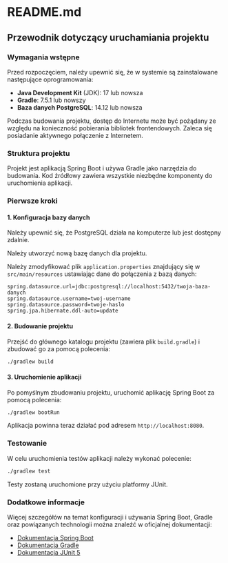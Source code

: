 # README.md

## Przewodnik dotyczący uruchamiania projektu

### Wymagania wstępne

Przed rozpoczęciem, należy upewnić się, że w systemie są zainstalowane następujące oprogramowania:

- **Java Development Kit** (JDK): 17 lub nowsza
- **Gradle**: 7.5.1 lub nowszy
- **Baza danych PostgreSQL**: 14.12 lub nowsza

Podczas budowania projektu, dostęp do Internetu może być pożądany ze względu na konieczność pobierania bibliotek frontendowych. Zaleca się posiadanie aktywnego połączenie z Internetem.

### Struktura projektu

Projekt jest aplikacją Spring Boot i używa Gradle jako narzędzia do budowania. Kod źródłowy zawiera wszystkie niezbędne komponenty do uruchomienia aplikacji.

### Pierwsze kroki

#### 1. Konfiguracja bazy danych

Należy upewnić się, że PostgreSQL działa na komputerze lub jest dostępny zdalnie.

Należy utworzyć nową bazę danych dla projektu.

Należy zmodyfikować plik `application.properties` znajdujący się w `src/main/resources` ustawiając dane do połączenia z bazą danych:

```properties
spring.datasource.url=jdbc:postgresql://localhost:5432/twoja-baza-danych
spring.datasource.username=twoj-username
spring.datasource.password=twoje-haslo
spring.jpa.hibernate.ddl-auto=update
```

#### 2. Budowanie projektu

Przejść do głównego katalogu projektu (zawiera plik `build.gradle`) i zbudować go za pomocą polecenia:

```sh
./gradlew build
```

#### 3. Uruchomienie aplikacji

Po pomyślnym zbudowaniu projektu, uruchomić aplikację Spring Boot za pomocą polecenia:

```sh
./gradlew bootRun
```

Aplikacja powinna teraz działać pod adresem `http://localhost:8080`.

### Testowanie

W celu uruchomienia testów aplikacji należy wykonać polecenie:

```sh
./gradlew test
```

Testy zostaną uruchomione przy użyciu platformy JUnit.

### Dodatkowe informacje

Więcej szczegółów na temat konfiguracji i używania Spring Boot, Gradle oraz powiązanych technologii można znaleźć w oficjalnej dokumentacji:

- [Dokumentacja Spring Boot](https://docs.spring.io/spring-boot/docs/current/reference/htmlsingle/)
- [Dokumentacja Gradle](https://docs.gradle.org/current/userguide/userguide.html)
- [Dokumentacja JUnit 5](https://junit.org/junit5/docs/current/user-guide/)